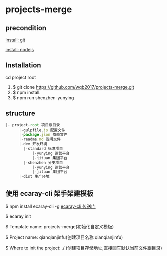 # projects-merge

## precondition

[install: git](https://git-scm.com/downloads)

[install: nodejs](http://nodejs.cn/download/)

## Installation

cd project root

1. $ git clone https://github.com/wqb2017/projects-merge.git
2. $ npm install.
3. $ npm run shenzhen-yunying

## structure

```js
|- project-root 项目跟目录
      |-gulpfile.js 配置文件
      |-package.json 依赖文件
      |-readme.md 说明文件
      |-dev 开发环境
        |-standard 标准项目
            |-yunying 运营平台
            |-jituan 集团平台
        |-shenzhen 分支项目
            |-yunying 运营平台
            |-jituan 集团平台
      |-dist 生产环境
```

## 使用 ecaray-cli 架手架建模板

$ npm install ecaray-cli -g [ecaray-cli 传送门](https://github.com/wqb2017/ecaray-cli)

$ ecaray init

$ Template name: projects-merge(初始化自定义模板)

$ Project name: qianqianjinfu(创建项目名称 qianqianjinfu)

$ Where to init the project: ./ (创建项目存储地址,直接回车默认当前文件跟目录)

